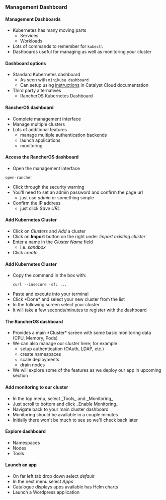 ### Management Dashboard


#### Management Dashboards
* <!-- .element: class="fragment" data-fragment-index="0" -->Kubernetes has many moving parts
   - Services
   - Workloads
* <!-- .element: class="fragment" data-fragment-index="1" -->Lots of commands
  to remember for `kubectl`
* <!-- .element: class="fragment" data-fragment-index="2" -->Dashboards useful for managing as well as monitoring your cluster



#### Dashboard options
* Standard Kubernetes dashboard
   - As seen with `minikube dashboard`
   - Can setup using [instructions](https://docs.catalystcloud.nz/kubernetes/quickstart.html#accessing-the-kubernetes-dashboard) in Catalyst Cloud documentation
* Third party alternatives
  - RancherOS Kubernetes Dashboard


#### RancherOS dashboard
* Complete management interface
* Manage multiple clusters
* Lots of additional features
  - manage multiple authentication backends
  - launch applications
  - monitoring


#### Access the RancherOS dashboard
* <!-- .element: class="fragment" data-fragment-index="0" -->Open the management interface
 ```
 open-rancher
 ```
* <!-- .element: class="fragment" data-fragment-index="1" -->Click through the security warning
* <!-- .element: class="fragment" data-fragment-index="2" -->You'll need to set an admin password and confirm the page url
   - just use *admin* or something simple
* <!-- .element: class="fragment" data-fragment-index="3" -->Confirm the IP address
   - just click *Save URL*



#### Add Kubernetes Cluster
* Click on *Clusters* and _Add_ a cluster
* Click on **Import** button on the right under  *Import existing cluster* 
* Enter a name in the *Cluster Name* field
  - i.e. *sandbox*
* Click *create*


#### Add Kubernetes Cluster
* <!-- .element: class="fragment" data-fragment-index="0" -->Copy the command in the box with:
   ```
   curl --insecure -sfL ...
   ```
* <!-- .element: class="fragment" data-fragment-index="1" -->Paste and execute into your terminal
* <!-- .element: class="fragment" data-fragment-index="2" -->Click *Done* and select your new cluster from the list
* <!-- .element: class="fragment" data-fragment-index="3" -->In the following screen select your cluster 
* <!-- .element: class="fragment" data-fragment-index="4" -->It will take a few seconds/minutes to register with the dashboard


#### The RancherOS dashboard
* <!-- .element: class="fragment" data-fragment-index="0" -->Provides a main *Cluster* screen with some basic monitoring data (CPU,
  Memory, Pods)
* <!-- .element: class="fragment" data-fragment-index="1" -->We can also manage our cluster here; for example
   - setup authentication (OAuth, LDAP, etc.)
   - create namespaces
   - scale deployments
   - drain nodes
* <!-- .element: class="fragment" data-fragment-index="2" -->We will explore some of the features as we deploy our app in upcoming
  section


#### Add monitoring to our cluster
* <!-- .element: class="fragment" data-fragment-index="0" -->In the top menu, select _Tools_ and  _Monitoring_
* <!-- .element: class="fragment" data-fragment-index="1" -->Just scroll to bottom and click _Enable Monitoring_
* <!-- .element: class="fragment" data-fragment-index="2" -->Navigate back to your main cluster dashboard
* <!-- .element: class="fragment" data-fragment-index="3" -->Monitoring should be available in a couple minutes
* <!-- .element: class="fragment" data-fragment-index="4" -->Initially there won't be much to see so we'll check back later


#### Explore dashboard
* Namespaces
* Nodes
* Tools


#### Launch an app
* On far left tab drop down select *default*
* In the next menu select *Apps*
* Catalogue displays apps available has Helm charts
* Launch a Wordpress application




